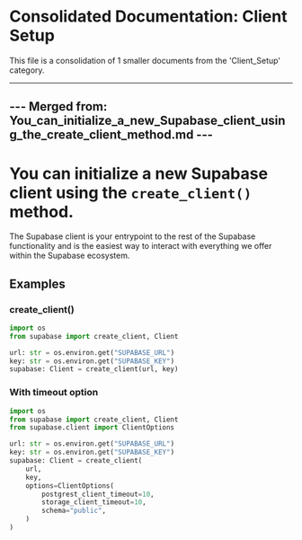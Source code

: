 # Consolidated Documentation: Client Setup

This file is a consolidation of 1 smaller documents from the 'Client_Setup' category.



---

## --- Merged from: You_can_initialize_a_new_Supabase_client_using_the_create_client_method.md ---

# You can initialize a new Supabase client using the `create_client()` method.

The Supabase client is your entrypoint to the rest of the Supabase functionality
and is the easiest way to interact with everything we offer within the Supabase ecosystem.


## Examples

### create_client()

```python
import os
from supabase import create_client, Client

url: str = os.environ.get("SUPABASE_URL")
key: str = os.environ.get("SUPABASE_KEY")
supabase: Client = create_client(url, key)
```


### With timeout option

```python
import os
from supabase import create_client, Client
from supabase.client import ClientOptions

url: str = os.environ.get("SUPABASE_URL")
key: str = os.environ.get("SUPABASE_KEY")
supabase: Client = create_client(
    url,
    key,
    options=ClientOptions(
        postgrest_client_timeout=10,
        storage_client_timeout=10,
        schema="public",
    )
)
```